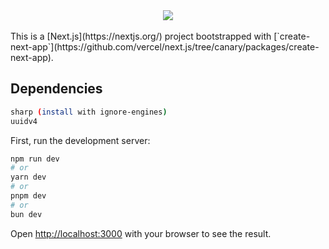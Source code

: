 <div class="frame" align="center">
<img src="https://arg0wak.github.io/gist/images/nextjs-upload-adapter/VJG6RZFRQTBBABE.png"/>
</div>
<br/>
This is a [Next.js](https://nextjs.org/) project bootstrapped with [`create-next-app`](https://github.com/vercel/next.js/tree/canary/packages/create-next-app).

## Dependencies

```bash
sharp (install with ignore-engines)
uuidv4
```

First, run the development server:

```bash
npm run dev
# or
yarn dev
# or
pnpm dev
# or
bun dev
```

Open [http://localhost:3000](http://localhost:3000) with your browser to see the result.
